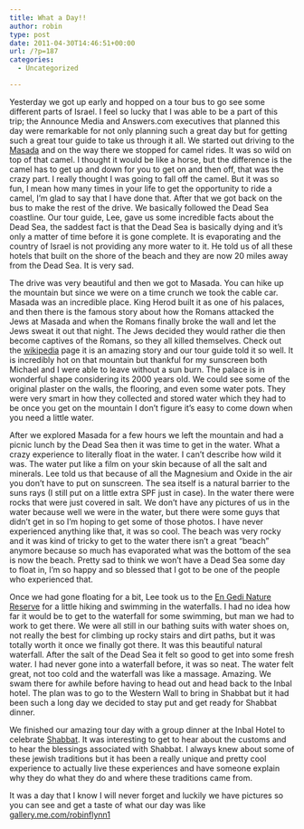 ```yaml
---
title: What a Day!!
author: robin
type: post
date: 2011-04-30T14:46:51+00:00
url: /?p=187
categories:
  - Uncategorized

---
```

Yesterday we got up early and hopped on a tour bus to go see some different parts of Israel. I feel so lucky that I was able to be a part of this trip; the Announce Media and Answers.com executives that planned this day were remarkable for not only planning such a great day but for getting such a great tour guide to take us through it all. We started out driving to the <a href="http://en.wikipedia.org/wiki/Masada" target="_blank">Masada</a> and on the way there we stopped for camel rides. It was so wild on top of that camel. I thought it would be like a horse, but the difference is the camel has to get up and down for you to get on and then off, that was the crazy part. I really thought I was going to fall off the camel. But it was so fun, I mean how many times in your life to get the opportunity to ride a camel, I&#8217;m glad to say that I have done that. After that we got back on the bus to make the rest of the drive. We basically followed the Dead Sea coastline. Our tour guide, Lee, gave us some incredible facts about the Dead Sea, the saddest fact is that the Dead Sea is basically dying and it&#8217;s only a matter of time before it is gone complete. It is evaporating and the country of Israel is not providing any more water to it. He told us of all these hotels that built on the shore of the beach and they are now 20 miles away from the Dead Sea. It is very sad.

The drive was very beautiful and then we got to Masada. You can hike up the mountain but since we were on a time crunch we took the cable car. Masada was an incredible place. King Herod built it as one of his palaces, and then there is the famous story about how the Romans attacked the Jews at Masada and when the Romans finally broke the wall and let the Jews sweat it out that night. The Jews decided they would rather die then become captives of the Romans, so they all killed themselves. Check out the <a href="http://en.wikipedia.org/wiki/Masada" target="_blank">wikipedia</a> page it is an amazing story and our tour guide told it so well. It is incredibly hot on that mountain but thankful for my sunscreen both Michael and I were able to leave without a sun burn. The palace is in wonderful shape considering its 2000 years old. We could see some of the original plaster on the walls, the flooring, and even some water pots. They were very smart in how they collected and stored water which they had to be once you get on the mountain I don&#8217;t figure it&#8217;s easy to come down when you need a little water.

After we explored Masada for a few hours we left the mountain and had a picnic lunch by the Dead Sea then it was time to get in the water. What a crazy experience to literally float in the water. I can&#8217;t describe how wild it was. The water put like a film on your skin because of all the salt and minerals. Lee told us that because of all the Magnesium and Oxide in the air you don&#8217;t have to put on sunscreen. The sea itself is a natural barrier to the suns rays (I still put on a little extra SPF just in case). In the water there were rocks that were just covered in salt. We don&#8217;t have any pictures of us in the water because well we were in the water, but there were some guys that didn&#8217;t get in so I&#8217;m hoping to get some of those photos. I have never experienced anything like that, it was so cool. The beach was very rocky and it was kind of tricky to get to the water there isn&#8217;t a great &#8220;beach&#8221; anymore because so much has evaporated what was the bottom of the sea is now the beach. Pretty sad to think we won&#8217;t have a Dead Sea some day to float in, I&#8217;m so happy and so blessed that I got to be one of the people who experienced that.

Once we had gone floating for a bit, Lee took us to the <a href="http://en.wikipedia.org/wiki/Ein_Gedi" target="_blank">En Gedi Nature Reserve</a> for a little hiking and swimming in the waterfalls. I had no idea how far it would be to get to the waterfall for some swimming, but man we had to work to get there. We were all still in our bathing suits with water shoes on, not really the best for climbing up rocky stairs and dirt paths, but it was totally worth it once we finally got there. It was this beautiful natural waterfall. After the salt of the Dead Sea it felt so good to get into some fresh water. I had never gone into a waterfall before, it was so neat. The water felt great, not too cold and the waterfall was like a massage. Amazing. We swam there for awhile before having to head out and head back to the Inbal hotel. The plan was to go to the Western Wall to bring in Shabbat but it had been such a long day we decided to stay put and get ready for Shabbat dinner.

We finished our amazing tour day with a group dinner at the Inbal Hotel to celebrate <a href="http://en.wikipedia.org/wiki/Shabbat" target="_blank">Shabbat</a>. It was interesting to get to hear about the customs and to hear the blessings associated with Shabbat. I always knew about some of these jewish traditions but it has been a really unique and pretty cool experience to actually live these experiences and have someone explain why they do what they do and where these traditions came from.

It was a day that I know I will never forget and luckily we have pictures so you can see and get a taste of what our day was like <a href="http://gallery.me.com/robinflynn1#100237&bgcolor=black&view=grid" target="_blank">gallery.me.com/robinflynn1</a>
